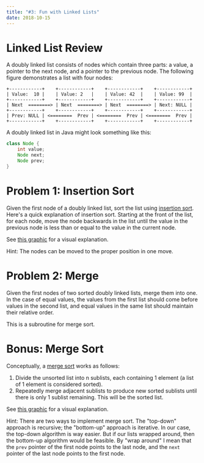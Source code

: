 ```yaml
---
title: "#3: Fun with Linked Lists"
date: 2018-10-15
---
```


# Linked List Review

A doubly linked list consists of nodes which contain three parts: a value, a pointer to the next node, and a pointer to the previous node. The following figure demonstrates a list with four nodes:

```
+------------+    +------------+    +------------+    +------------+
| Value:  10 |    | Value: 2   |    | Value: 42  |    | Value: 99  |
+------------+    +------------+    +------------+    +------------+
| Next  ========> | Next  ========> | Next  ========> | Next: NULL |
+------------+    +------------+    +------------+    +------------+
| Prev: NULL | <========  Prev | <========  Prev | <========  Prev |
+------------+    +------------+    +------------+    +------------+
```

A doubly linked list in Java might look something like this:

```java
class Node {
    int value;
    Node next;
    Node prev;
}
```


# Problem 1: Insertion Sort

Given the first node of a doubly linked list, sort the list using [insertion
sort][1]. Here's a quick explanation of insertion sort. Starting at the front
of the list, for each node, move the node backwards in the list until the
value in the previous node is less than or equal to the value in the current
node.

See [this graphic][2] for a visual explanation.

Hint: The nodes can be moved to the proper position in one move.

[1]: https://en.wikipedia.org/wiki/Insertion_sort
[2]: https://upload.wikimedia.org/wikipedia/commons/0/0f/Insertion-sort-example-300px.gif


# Problem 2: Merge

Given the first nodes of two sorted doubly linked lists, merge them into one. In the case of equal values, the values from the first list should come before values in the second list, and equal values in the same list should maintain their relative order.

This is a subroutine for merge sort.


# Bonus: Merge Sort

Conceptually, a [merge sort][3] works as follows:

1. Divide the unsorted list into n sublists, each containing 1 element (a list of 1 element is considered sorted).
2. Repeatedly merge adjacent sublists to produce new sorted sublists until there is only 1 sublist remaining. This will be the sorted list.

See [this graphic][4] for a visual explanation.

Hint: There are two ways to implement merge sort. The "top-down" approach is recursive; the "bottom-up" approach is iterative. In our case, the top-down algorithm is way easier. But if our lists wrapped around, then the bottom-up algorithm would be feasible. By "wrap around" I mean that the `prev` pointer of the first node points to the last node, and the `next` pointer of the last node points to the first node.


[3]: https://en.wikipedia.org/wiki/Merge_sort
[4]: https://en.wikipedia.org/wiki/Merge_sort#/media/File:Merge-sort-example-300px.gif
